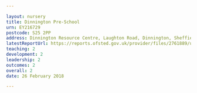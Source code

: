 ```yaml
---

layout: nursery
title: Dinnington Pre-School
urn: EY216729
postcode: S25 2PP
address: Dinnington Resource Centre, Laughton Road, Dinnington, Sheffield, South Yorkshire, S25 2PP
latestReportUrl: https://reports.ofsted.gov.uk/provider/files/2761889/urn/EY216729.pdf
teaching: 2
development: 2
leadership: 2
outcomes: 2
overall: 2
date: 26 February 2018

---
```

